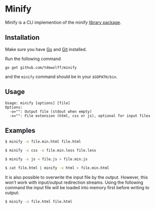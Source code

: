 # Minify
Minify is a CLI implemention of the minify [library package](https://github.com/tdewolff/minify/blob/master/README.md).

## Installation
Make sure you have [Go](http://golang.org/) and [Git](http://git-scm.com/) installed.

Run the following command

	go get github.com/tdewolff/minify

and the `minify` command should be in your `$GOPATH/bin`.

## Usage

	Usage: minify [options] [file]
	Options:
	  -o="": Output file (stdout when empty)
	  -x="": File extension (html, css or js), optional for input files

## Examples

```sh
$ minify -o file.min.html file.html

$ minify -x css -o file.min.less file.less

$ minify -x js < file.js > file.min.js

$ cat file.html | minify -x html > file.min.html
```

It is also possible to overwrite the input file by the output. However, this won't work with input/output redirection streams. Using the following command the input file will be loaded into memory first before writing to output:

```sh
$ minify -o file.html file.html
```